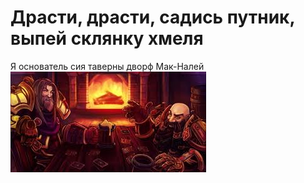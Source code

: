 # Драсти, драсти, садись путник, выпей склянку хмеля
Я основатель сия таверны дворф Мак-Налей
![Dvorf_alchash](images.jpg)

